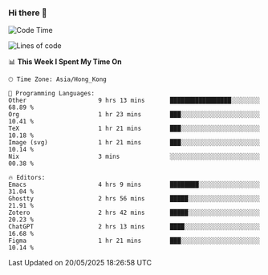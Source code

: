 ### Hi there 👋

<!--
**nicehiro/nicehiro** is a ✨ _special_ ✨ repository because its `README.md` (this file) appears on your GitHub profile.

Here are some ideas to get you started:

- 🔭 I’m currently working on ...
- 🌱 I’m currently learning ...
- 👯 I’m looking to collaborate on ...
- 🤔 I’m looking for help with ...
- 💬 Ask me about ...
- 📫 How to reach me: ...
- 😄 Pronouns: ...
- ⚡ Fun fact: ...
-->

<!--START_SECTION:waka-->
![Code Time](http://img.shields.io/badge/Code%20Time-676%20hrs%208%20mins-blue)

![Lines of code](https://img.shields.io/badge/From%20Hello%20World%20I%27ve%20Written-1.7%20million%20lines%20of%20code-blue)

📊 **This Week I Spent My Time On** 

```text
🕑︎ Time Zone: Asia/Hong_Kong

💬 Programming Languages: 
Other                    9 hrs 13 mins       █████████████████░░░░░░░░   68.89 % 
Org                      1 hr 23 mins        ███░░░░░░░░░░░░░░░░░░░░░░   10.41 % 
TeX                      1 hr 21 mins        ███░░░░░░░░░░░░░░░░░░░░░░   10.18 % 
Image (svg)              1 hr 21 mins        ███░░░░░░░░░░░░░░░░░░░░░░   10.14 % 
Nix                      3 mins              ░░░░░░░░░░░░░░░░░░░░░░░░░   00.38 % 

🔥 Editors: 
Emacs                    4 hrs 9 mins        ████████░░░░░░░░░░░░░░░░░   31.04 % 
Ghostty                  2 hrs 56 mins       █████░░░░░░░░░░░░░░░░░░░░   21.91 % 
Zotero                   2 hrs 42 mins       █████░░░░░░░░░░░░░░░░░░░░   20.23 % 
ChatGPT                  2 hrs 13 mins       ████░░░░░░░░░░░░░░░░░░░░░   16.68 % 
Figma                    1 hr 21 mins        ███░░░░░░░░░░░░░░░░░░░░░░   10.14 % 
```


 Last Updated on 20/05/2025 18:26:58 UTC
<!--END_SECTION:waka-->
